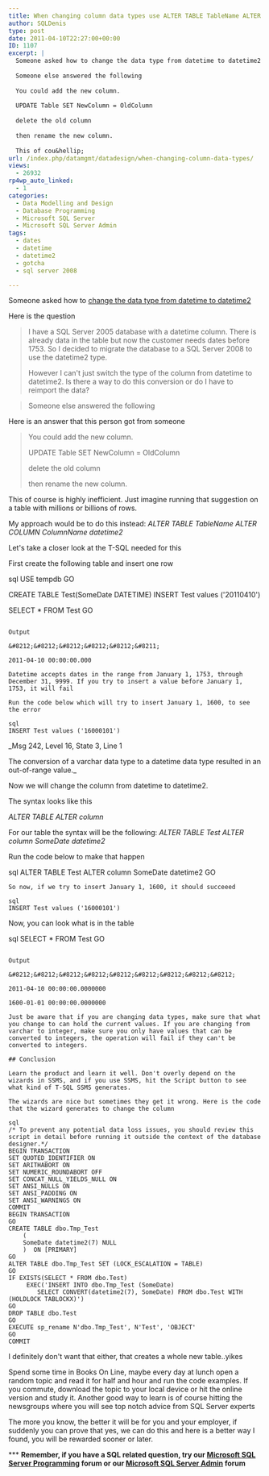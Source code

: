 ```yaml
---
title: When changing column data types use ALTER TABLE TableName ALTER Column syntax, don’t drop and recreate column
author: SQLDenis
type: post
date: 2011-04-10T22:27:00+00:00
ID: 1107
excerpt: |
  Someone asked how to change the data type from datetime to datetime2
  
  Someone else answered the following
  
  You could add the new column.
  
  UPDATE Table SET NewColumn = OldColumn
  
  delete the old column
  
  then rename the new column.
  
  This of cou&hellip;
url: /index.php/datamgmt/datadesign/when-changing-column-data-types/
views:
  - 26932
rp4wp_auto_linked:
  - 1
categories:
  - Data Modelling and Design
  - Database Programming
  - Microsoft SQL Server
  - Microsoft SQL Server Admin
tags:
  - dates
  - datetime
  - datetime2
  - gotcha
  - sql server 2008

---
```

Someone asked how to [change the data type from datetime to datetime2][1]

Here is the question

> I have a SQL Server 2005 database with a datetime column. There is already data in the table but now the customer needs dates before 1753. So I decided to migrate the database to a SQL Server 2008 to use the datetime2 type.
> 
> However I can't just switch the type of the column from datetime to datetime2. Is there a way to do this conversion or do I have to reimport the data?
  
> Someone else answered the following

Here is an answer that this person got from someone

> You could add the new column.
> 
> UPDATE Table SET NewColumn = OldColumn
> 
> delete the old column
> 
> then rename the new column.

This of course is highly inefficient. Just imagine running that suggestion on a table with millions or billions of rows.

My approach would be to do this instead: _ALTER TABLE TableName ALTER COLUMN ColumnName datetime2_

Let's take a closer look at the T-SQL needed for this

First create the following table and insert one row

sql
USE tempdb
GO

CREATE TABLE Test(SomeDate DATETIME)
INSERT Test values ('20110410')

SELECT * FROM Test
GO
```

Output
  
&#8212;&#8212;&#8212;&#8212;&#8212;&#8211;
  
2011-04-10 00:00:00.000

Datetime accepts dates in the range from January 1, 1753, through December 31, 9999. If you try to insert a value before January 1, 1753, it will fail
  
Run the code below which will try to insert January 1, 1600, to see the error

sql
INSERT Test values ('16000101')
```

_Msg 242, Level 16, State 3, Line 1
  
The conversion of a varchar data type to a datetime data type resulted in an out-of-range value._

Now we will change the column from datetime to datetime2.
  
The syntax looks like this

_ALTER TABLE <TableName> ALTER column <ColumnName> <New date type>_

For our table the syntax will be the following: _ALTER TABLE Test ALTER column SomeDate datetime2_
  
Run the code below to make that happen

sql
ALTER TABLE Test ALTER column SomeDate datetime2
GO
```
So now, if we try to insert January 1, 1600, it should succeeed

sql
INSERT Test values ('16000101')
```

Now, you can look what is in the table

sql
SELECT * FROM Test
GO
```

Output
  
&#8212;&#8212;&#8212;&#8212;&#8212;&#8212;&#8212;&#8212;&#8212;
  
2011-04-10 00:00:00.0000000
  
1600-01-01 00:00:00.0000000

Just be aware that if you are changing data types, make sure that what you change to can hold the current values. If you are changing from varchar to integer, make sure you only have values that can be converted to integers, the operation will fail if they can't be converted to integers.

## Conclusion

Learn the product and learn it well. Don't overly depend on the wizards in SSMS, and if you use SSMS, hit the Script button to see what kind of T-SQL SSMS generates.

The wizards are nice but sometimes they get it wrong. Here is the code that the wizard generates to change the column

sql
/* To prevent any potential data loss issues, you should review this script in detail before running it outside the context of the database designer.*/
BEGIN TRANSACTION
SET QUOTED_IDENTIFIER ON
SET ARITHABORT ON
SET NUMERIC_ROUNDABORT OFF
SET CONCAT_NULL_YIELDS_NULL ON
SET ANSI_NULLS ON
SET ANSI_PADDING ON
SET ANSI_WARNINGS ON
COMMIT
BEGIN TRANSACTION
GO
CREATE TABLE dbo.Tmp_Test
	(
	SomeDate datetime2(7) NULL
	)  ON [PRIMARY]
GO
ALTER TABLE dbo.Tmp_Test SET (LOCK_ESCALATION = TABLE)
GO
IF EXISTS(SELECT * FROM dbo.Test)
	 EXEC('INSERT INTO dbo.Tmp_Test (SomeDate)
		SELECT CONVERT(datetime2(7), SomeDate) FROM dbo.Test WITH (HOLDLOCK TABLOCKX)')
GO
DROP TABLE dbo.Test
GO
EXECUTE sp_rename N'dbo.Tmp_Test', N'Test', 'OBJECT' 
GO
COMMIT

```
I definitely don't want that either, that creates a whole new table..yikes

Spend some time in Books On Line, maybe every day at lunch open a random topic and read it for half and hour and run the code examples. If you commute, download the topic to your local device or hit the online version and study it. Another good way to learn is of course hitting the newsgroups where you will see top notch advice from SQL Server experts

The more you know, the better it will be for you and your employer, if suddenly you can prove that yes, we can do this and here is a better way I found, you will be rewarded sooner or later.

\*** **Remember, if you have a SQL related question, try our [Microsoft SQL Server Programming][2] forum or our [Microsoft SQL Server Admin][3] forum**<ins></ins>

 [1]: http://stackoverflow.com/questions/5581639/convert-datetime-column-to-datetime2-column-in-sql-server/5581702#5581702
 [2]: http://forum.ltd.local/viewforum.php?f=17
 [3]: http://forum.ltd.local/viewforum.php?f=22